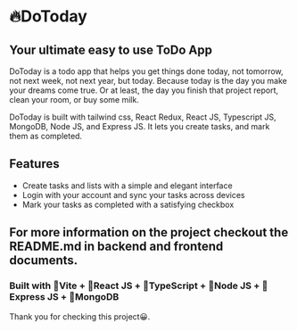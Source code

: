 # 🔥DoToday

## Your ultimate easy to use ToDo App

DoToday is a todo app that helps you get things done today, not tomorrow, not next week, not next year, but today. Because today is the day you make your dreams come true. Or at least, the day you finish that project report, clean your room, or buy some milk.

DoToday is built with tailwind css, React Redux, React JS, Typescript JS, MongoDB, Node JS, and Express JS. It lets you create tasks, and mark them as completed.

## Features

- Create tasks and lists with a simple and elegant interface
- Login with your account and sync your tasks across devices
- Mark your tasks as completed with a satisfying checkbox

## For more information on the project checkout the README.md in backend and frontend documents.

### Built with 💚Vite + 💙React JS + 🧡TypeScript + 💛Node JS + 💜Express JS + 🤍MongoDB

Thank you for checking this project😀.
